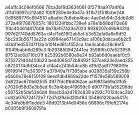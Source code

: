 a4a1fc3c09ef0666
78ca3bf9d3634061
0f271faa917a4f6a
d11d7d997c212a92
f00ff260e4e3b47a
311b72f518cbe248
0d9589776c864510
a6adbc7b6ebe4bac
4ae0eb94c2ddb0d8
272a46f78876057c
1801224fbbc738e4
a78e1b68bd112e66
1f4c40461d817b08
0b78af57423a7023
9939207c69b9431d
997d2f740dd5763a
d4cf1e619f2ab5af
b3d52afa6a6e9d52
5bc2d3b56713a22d
c9984ee67143c9ac
a106b3ddcae6b2c5
d3b91ed557d7f13a
b10f4ed61cf452ca
1ae3cab6c26c8ef5
1f049babb6d289c3
fb293850942441ea
35989fc07e523959
87512ac6d716c01f
b25392b6580e9e24
b93ab6d0eaebf0c9
8752721d44403b23
bedd065d72b9492f
537ce823e2aed255
c8720174dfd34cc4
cf4a4c243b54cc8b
d19d2adf77980f9e
981991477e303973
a37949a7f7395abe
a028835a159c256b
e5b60e78e6150108
9eed1db4669a22de
ff1578e56b589009
2d623ac670b62535
3977fdcff6d062ae
aa198f3a69a31fd5
c7020d58d3e3b5ed
6c3b4bbc419659c0
d90773b1a55298de
c56752b5de53b6d4
9bacb3a2d762c839
a292c70124cac3b0
cc82a076724172e7
f2d7d29a5d20bf84
35486122baa5417c
4c34fe8b6f1edde3
49d9213bf4d0456e
66896c79fe82174e
b0305b9f3608791a
